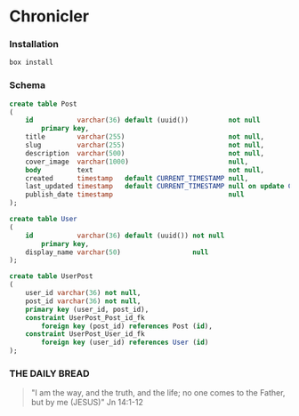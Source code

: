 # Chronicler

### Installation

```bash
box install
```

### Schema

``` sql
create table Post
(
    id           varchar(36) default (uuid())          not null
        primary key,
    title        varchar(255)                          not null,
    slug         varchar(255)                          not null,
    description  varchar(500)                          not null,
    cover_image  varchar(1000)                         null,
    body         text                                  not null,
    created      timestamp   default CURRENT_TIMESTAMP null,
    last_updated timestamp   default CURRENT_TIMESTAMP null on update CURRENT_TIMESTAMP,
    publish_date timestamp                             null
);

create table User
(
    id           varchar(36) default (uuid()) not null
        primary key,
    display_name varchar(50)                  null
);

create table UserPost
(
    user_id varchar(36) not null,
    post_id varchar(36) not null,
    primary key (user_id, post_id),
    constraint UserPost_Post_id_fk
        foreign key (post_id) references Post (id),
    constraint UserPost_User_id_fk
        foreign key (user_id) references User (id)
);


```

### THE DAILY BREAD

 > "I am the way, and the truth, and the life; no one comes to the Father, but by me (JESUS)" Jn 14:1-12
